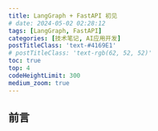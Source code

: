 ```yaml
---
title: LangGraph + FastAPI 初见
# date: 2024-05-02 02:28:12
tags: [LangGraph, FastAPI]
categories: [技术笔记, AI应用开发]
postTitleClass: 'text-#4169E1'
# postTitleClass: 'text-rgb(62, 52, 52)'
toc: true
top: 4
codeHeightLimit: 300
medium_zoom: true
---
```


<!-- more -->

## 前言



